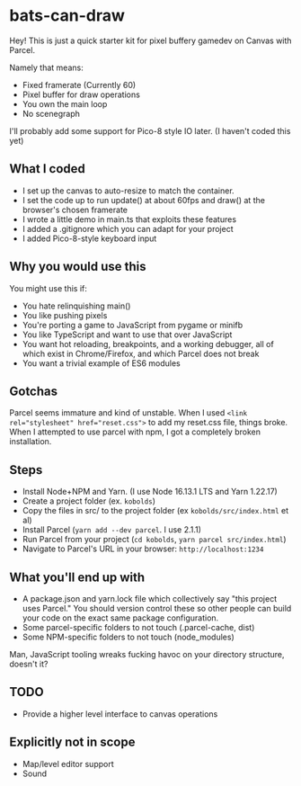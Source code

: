 # bats-can-draw

Hey! This is just a quick starter kit for pixel buffery gamedev on Canvas with Parcel.

Namely that means:

- Fixed framerate (Currently 60)
- Pixel buffer for draw operations
- You own the main loop
- No scenegraph

I'll probably add some support for Pico-8 style IO later. (I haven't coded this yet)

## What I coded

- I set up the canvas to auto-resize to match the container.
- I set the code up to run update() at about 60fps and draw() at the browser's chosen framerate
- I wrote a little demo in main.ts that exploits these features
- I added a .gitignore which you can adapt for your project
- I added Pico-8-style keyboard input

## Why you would use this

You might use this if:

- You hate relinquishing main()
- You like pushing pixels
- You're porting a game to JavaScript from pygame or minifb
- You like TypeScript and want to use that over JavaScript
- You want hot reloading, breakpoints, and a working debugger, all of which exist in Chrome/Firefox, and which Parcel does not break 
- You want a trivial example of ES6 modules

## Gotchas

Parcel seems immature and kind of unstable. When I used `<link rel="stylesheet" href="reset.css">` to add my reset.css file, things broke. When I attempted to use parcel with npm, I got a completely broken installation.

## Steps

- Install Node+NPM and Yarn. (I use Node 16.13.1 LTS and Yarn 1.22.17)
- Create a project folder (ex. `kobolds`)
- Copy the files in src/ to the project folder (ex `kobolds/src/index.html` et al)
- Install Parcel (`yarn add --dev parcel`. I use 2.1.1)
- Run Parcel from your project (`cd kobolds`, `yarn parcel src/index.html`)
- Navigate to Parcel's URL in your browser: `http://localhost:1234`

## What you'll end up with

- A package.json and yarn.lock file which collectively say "this project uses Parcel." You should version control these so other people can build your code on the exact same package configuration.
- Some parcel-specific folders to not touch (.parcel-cache, dist)
- Some NPM-specific folders to not touch (node_modules)

Man, JavaScript tooling wreaks fucking havoc on your directory structure, doesn't it?

## TODO

- Provide a higher level interface to canvas operations

## Explicitly not in scope

- Map/level editor support
- Sound